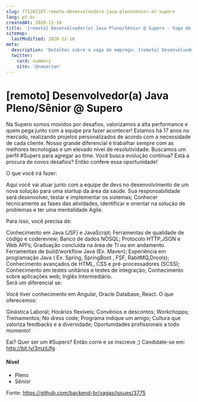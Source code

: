 ```yaml
---
slug: 771202187-remoto-desenvolvedora-java-plenosenior-at-supero
lang: pt-br
createdAt: 2020-12-18
title: '[remoto] Desenvolvedor(a) Java Pleno/Sênior @ Supero - Vaga de Emprego'
sitemap:
  lastModified: 2020-12-18
meta:
  description: 'Detalhes sobre a vaga de emprego: [remoto] Desenvolvedor(a) Java Pleno/Sênior @ Supero'
  twitter:
    card: summary
    site: '@nawarian'
---
```


# [remoto] Desenvolvedor(a) Java Pleno/Sênior @ Supero

Na Supero somos movidos por desafios, valorizamos a alta performance e quem pega junto com a equipe pra fazer acontecer! Estamos há 17 anos no mercado, realizando projetos personalizados de acordo com a necessidade de cada cliente. Nosso grande diferencial é trabalhar sempre com as melhores tecnologias e  um elevado nível de resolutividade. 
Buscamos um perfil #Supers para agregar ao time. Você busca evolução contínua? Está a procura de novos desafios? Então confere essa oportunidade!
 

O que você irá fazer:

 Aqui você vai atuar junto com a equipe de devs  no desenvolvimento de um nova solução para uma startup da área da saúde. Sua responsabilidade será desenvolver, testar e implementar os sistemas; Conhecer tecnicamente as fases das atividades, identificar e orientar na solução de problemas e ter uma mentalidade Agile.

Para isso, você precisa de:

Conhecimento em Java (JSF) e JavaScript;
Ferramentas de qualidade de código e codereview;
Banco de dados NOSQL;
Protocolo HTTP,JSON e Web API’s; 
Graduação concluída na área de TI ou em andamento.
Ferramentas de build/workflow Java (Ex. Maven);
Experiência em programação Java ( Ex. Spring, SpringBoot , FSF, RabitMQ,Drools);
Conhecimento avançados de HTML, CSS e pré-processadores (SCSS);
 Conhecimento em testes unitários e testes de integração;
Conhecimento sobre aplicações web;
Inglês Intermediário.  
Será um diferencial se:

Você tiver conhecimento em Angular, Oracle Database, React.
O que oferecemos:

Ginástica Laboral;
Horários flexíveis;
Convênios e descontos;
Workchopps;
Treinamentos;
No dress code;
Programa indique um amigo;
Cultura que valoriza feedbacks e a diversidade;
Oportunidades profissionais a todo momento!

Eai? Quer ser um #Supers? Então corre e se inscreve ;)
Candidate-se em: http://bit.ly/3mziUfg

#### Nível
- Pleno
- Sênior




Fonte: https://github.com/backend-br/vagas/issues/3775